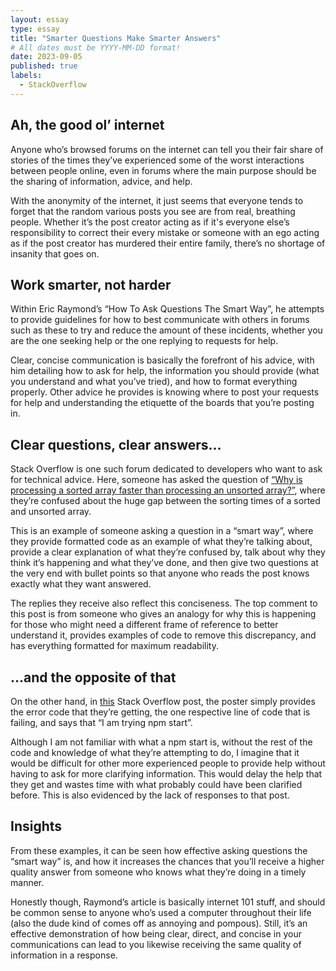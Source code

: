 ```yaml
---
layout: essay
type: essay
title: "Smarter Questions Make Smarter Answers"
# All dates must be YYYY-MM-DD format!
date: 2023-09-05
published: true
labels:
  - StackOverflow
---
```


## Ah, the good ol’ internet

   Anyone who’s browsed forums on the internet can tell you their fair share of stories of the times they’ve experienced some of the worst interactions between people online, even in forums where the main purpose should be the sharing of information, advice, and help. 

   With the anonymity of the internet, it just seems that everyone tends to forget that the random various posts you see are from real, breathing people. Whether it’s the post creator acting as if it's everyone else’s responsibility to correct their every mistake or someone with an ego acting as if the post creator has murdered their entire family, there’s no shortage of insanity that goes on.

## Work smarter, not harder

   Within Eric Raymond’s “How To Ask Questions The Smart Way”, he attempts to provide guidelines for how to best communicate with others in forums such as these to try and reduce the amount of these incidents, whether you are the one seeking help or the one replying to requests for help. 

   Clear, concise communication is basically the forefront of his advice, with him detailing how to ask for help, the information you should provide (what you understand and what you’ve tried), and how to format everything properly. Other advice he provides is knowing where to post your requests for help and understanding the etiquette of the boards that you’re posting in.

## Clear questions, clear answers…

   Stack Overflow is one such forum dedicated to developers who want to ask for technical advice. Here, someone has asked the question of [“Why is processing a sorted array faster than processing an unsorted array?”](https://stackoverflow.com/questions/11227809/why-is-processing-a-sorted-array-faster-than-processing-an-unsorted-array), where they’re confused about the huge gap between the sorting times of a sorted and unsorted array. 

   This is an example of someone asking a question in a “smart way”, where they provide formatted code as an example of what they’re talking about, provide a clear explanation of what they’re confused by, talk about why they think it’s happening and what they’ve done, and then give two questions at the very end with bullet points so that anyone who reads the post knows exactly what they want answered.

   The replies they receive also reflect this conciseness. The top comment to this post is from someone who gives an analogy for why this is happening for those who might need a different frame of reference to better understand it, provides examples of code to remove this discrepancy, and has everything formatted for maximum readability.

## …and the opposite of that

   On the other hand, in [this](https://stackoverflow.com/questions/77048619/module-parse-failed-unexpected-token-10210) Stack Overflow post, the poster simply provides the error code that they’re getting, the one respective line of code that is failing, and says that “I am trying npm start”. 

   Although I am not familiar with what a npm start is, without the rest of the code and knowledge of what they’re attempting to do, I imagine that it would be difficult for other more experienced people to provide help without having to ask for more clarifying information. This would delay the help that they get and wastes time with what probably could have been clarified before. This is also evidenced by the lack of responses to that post. 

## Insights

   From these examples, it can be seen how effective asking questions the “smart way” is, and how it increases the chances that you’ll receive a higher quality answer from someone who knows what they’re doing in a timely manner. 

   Honestly though, Raymond’s article is basically internet 101 stuff, and should be common sense to anyone who’s used a computer throughout their life (also the dude kind of comes off as annoying and pompous). Still, it’s an effective demonstration of how being clear, direct, and concise in your communications can lead to you likewise receiving the same quality of information in a response.
